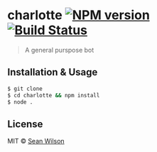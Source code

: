 # charlotte [![NPM version](https://badge.fury.io/js/charlotte.svg)](https://npmjs.org/package/charlotte) [![Build Status](https://travis-ci.org/seanc/charlotte.svg?branch=master)](https://travis-ci.org/seanc/charlotte)

> A general purspose bot

## Installation & Usage

```sh
$ git clone
$ cd charlotte && npm install
$ node .
```

## License

MIT © [Sean Wilson](https://imsean.me)

